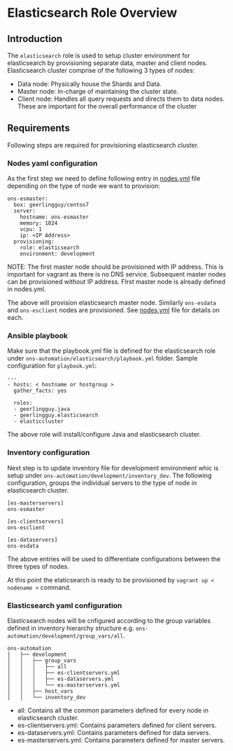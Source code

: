 # Elasticsearch Role Overview

## Introduction

The `elasticsearch` role is used to setup cluster environment for elasticsearch by provisioning separate data, master and client nodes.
Elasticsearch cluster comprise of the following 3 types of nodes:

- Data node: Physically house the Shards and Data.
- Master node: In-charge of maintaining the cluster state.
- Client node: Handles all query requests and directs them to data nodes. These are important for the overall performance of the cluster


## Requirements

Following steps are required for provisioning elasticsearch cluster.

### Nodes yaml configuration

As the first step we need to define following entry in [nodes.yml](nodes.yml) file depending on the type of node we want to provision:

```
ons-esmaster:
  box: geerlingguy/centos7
  server:
    hostname: ons-esmaster
    memory: 1024
    vcpu: 1
    ip: <IP Address>
  provisioning:
    role: elasticsearch
    environment: development
```
NOTE: The first master node should be provisioned with IP address. This is important for vagrant as there is no DNS service. 
Subsequent master nodes can be provisioned without IP address. FIrst master node is already defined in nodes.yml.

The above will provision elasticsearch master node. Similarly `ons-esdata` and `ons-esclient` nodes are provisioned. 
See [nodes.yml](nodes.yml) file for details on each.

### Ansible playbook

Make sure that the playbook.yml file is defined for the elasticsearch role under `ons-automation/elasticsearch/playbook.yml` folder. 
Sample configuration for `playbook.yml`:

```
---
- hosts: < hostname or hostgroup >
  gather_facts: yes

  roles:
  - geerlingguy.java
  - geerlingguy.elasticsearch
  - elasticcluster
```

The above role will install/configure Java and elasticsearch cluster.

### Inventory configuration

Next step is to update inventory file for development environment whic is setup under `ons-automation/development/inventory_dev`. 
The following configuration, groups the individual servers to the type of node in elasticsearch cluster.

```
[es-masterservers]
ons-esmaster
```
```
[es-clientservers]
ons-esclient
```
```
[es-dataservers]
ons-esdata
```

The above entries will be used to differentiate configurations between the three types of nodes.

At this point the elaticsearch is ready to be provisioned by `vagrant up < nodename >` command.

### Elasticsearch yaml configuration

Elasticsearch nodes will be cnfigured according to the group variables defined in inventory hierarchy structure e.g. `ons-automation/development/group_vars/all`.

```
ons-automation
│   ├── development
│   │   ├── group_vars
│   │   │   ├── all
│   │   │   ├── es-clientservers.yml
│   │   │   ├── es-dataservers.yml
│   │   │   └── es-masterservers.yml
│   │   ├── host_vars
│   │   └── inventory_dev
```

- all: Contains all the common parameters defined for every node in elasticsearch cluster.
- es-clientservers.yml: Contains parameters defined for client servers.
- es-dataservers.yml: Contains parameters defined for data servers.
- es-masterservers.yml: Contains parameters defined for master servers.



